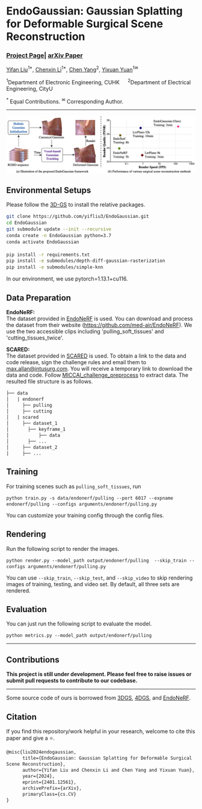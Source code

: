 # EndoGaussian: Gaussian Splatting for Deformable Surgical Scene Reconstruction

### [Project Page](https://yifliu3.github.io/EndoGaussian/)| [arXiv Paper](http://arxiv.org/abs/2401.12561)


[Yifan Liu](https://yifliu3.github.io/)<sup>1*</sup>, [Chenxin Li](https://xggnet.github.io/)<sup>1*</sup>,
[Chen Yang](https://scholar.google.com/citations?user=C6fAQeIAAAAJ&hl)<sup>2</sup>, [Yixuan Yuan](https://www.ee.cuhk.edu.hk/en-gb/people/academic-staff/professors/prof-yixuan-yuan)<sup>1✉</sup>

<sup>1</sup>Department of Electronic Engineering, CUHK &emsp; <sup>2</sup>Department of Electrical Engineering, CityU &emsp;

<sup>\*</sup> Equal Contributions. <sup>✉</sup> Corresponding Author. 

-------------------------------------------
![introduction](assets/teaser.png)

## Environmental Setups
Please follow the [3D-GS](https://github.com/graphdeco-inria/gaussian-splatting) to install the relative packages.
```bash
git clone https://github.com/yifliu3/EndoGaussian.git
cd EndoGaussian
git submodule update --init --recursive
conda create -n EndoGaussian python=3.7 
conda activate EndoGaussian

pip install -r requirements.txt
pip install -e submodules/depth-diff-gaussian-rasterization
pip install -e submodules/simple-knn
```
In our environment, we use pytorch=1.13.1+cu116.
## Data Preparation
**EndoNeRF:**  
The dataset provided in [EndoNeRF](https://arxiv.org/abs/2206.15255) is used. You can download and process the dataset from their website (https://github.com/med-air/EndoNeRF). We use the two accessible clips including 'pulling_soft_tissues' and 'cutting_tissues_twice'.

**SCARED:**  
The dataset provided in [SCARED](https://endovissub2019-scared.grand-challenge.org/) is used. To obtain a link to the data and code release, sign the challenge rules and email them to max.allan@intusurg.com. You will receive a temporary link to download the data and code.
Follow [MICCAI_challenge_preprocess](https://github.com/EikoLoki/MICCAI_challenge_preprocess) to extract data. The resulted file structure is as follows.
```
├── data
│   | endonerf 
│     ├── pulling
│     ├── cutting 
│   | scared
│     ├── dataset_1
│       ├── keyframe_1
│           ├── data
│       ├── ...
│     ├── dataset_2
|     ├── ...
```


## Training
For training scenes such as `pulling_soft_tissues`, run 
``` 
python train.py -s data/endonerf/pulling --port 6017 --expname endonerf/pulling --configs arguments/endonerf/pulling.py 
``` 
You can customize your training config through the config files.
## Rendering
Run the following script to render the images.  

```
python render.py --model_path output/endonerf/pulling  --skip_train --configs arguments/endonerf/pulling.py
```
You can use `--skip_train`, `--skip_test`, and `--skip_video` to skip rendering images of training, testing, and video set. By default, all three sets are rendered.

## Evaluation
You can just run the following script to evaluate the model.  

```
python metrics.py --model_path output/endonerf/pulling
```


---
## Contributions

**This project is still under development. Please feel free to raise issues or submit pull requests to contribute to our codebase.**

---
Some source code of ours is borrowed from [3DGS](https://github.com/graphdeco-inria/gaussian-splatting), [4DGS](https://github.com/hustvl/4DGaussians), and [EndoNeRF](https://github.com/med-air/EndoNeRF).


## Citation
If you find this repository/work helpful in your research, welcome to cite this paper and give a ⭐. 
```
@misc{liu2024endogaussian,
      title={EndoGaussian: Gaussian Splatting for Deformable Surgical Scene Reconstruction}, 
      author={Yifan Liu and Chenxin Li and Chen Yang and Yixuan Yuan},
      year={2024},
      eprint={2401.12561},
      archivePrefix={arXiv},
      primaryClass={cs.CV}
}
```
